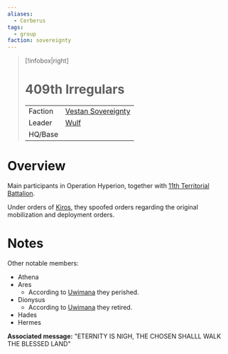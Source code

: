 ```yaml
---
aliases:
  - Cerberus
tags:
  - group
faction: sovereignty
---
```

> [!infobox|right] 
> # 409th Irregulars
> | | |
> | ---- | ---- |
> | Faction | [Vestan Sovereignty](Vestan%20Sovereignty.md) |
> | Leader | [Wulf](Wulf.md) |
> | HQ/Base | |


# Overview
Main participants in Operation Hyperion, together with [11th Territorial Battalion](11th%20Territorial%20Battalion.md).

Under orders of [Kiros](Sorovan%20Kiros.md), they spoofed orders regarding the original mobilization and deployment orders.

# Notes
Other notable members:
- Athena
- Ares
	- According to [Uwimana](Uwimana.md) they perished.
- Dionysus
	- According to [Uwimana](Uwimana.md) they retired.
- Hades
- Hermes

**Associated message:**
"ETERNITY IS NIGH, THE CHOSEN SHALLL WALK THE BLESSED LAND"